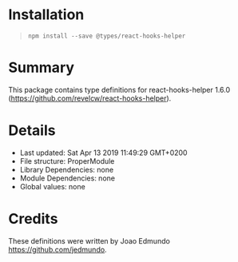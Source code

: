 # Installation
> `npm install --save @types/react-hooks-helper`

# Summary
This package contains type definitions for react-hooks-helper 1.6.0 (https://github.com/revelcw/react-hooks-helper).

# Details
 * Last updated: Sat Apr 13 2019 11:49:29 GMT+0200
 * File structure: ProperModule
 * Library Dependencies: none
 * Module Dependencies: none
 * Global values: none

# Credits
These definitions were written by Joao Edmundo <https://github.com/jedmundo>.